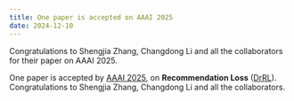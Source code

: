 ```yaml
---
title: One paper is accepted on AAAI 2025
date: 2024-12-10
---
```


Congratulations to Shengjia Zhang, Changdong Li and all the collaborators for their paper on AAAI 2025.

<!--more-->

One paper is  accepted by [AAAI 2025](https://aaai.org/conference/aaai/aaai-25/), on **Recommendation Loss** ([DrRL](https://github.com/cynthia-shengjia/AAAI-2025-DrRL)). Congratulations to Shengjia Zhang, Changdong Li and all the collaborators.
